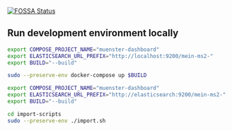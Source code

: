 [![FOSSA Status](https://app.fossa.io/api/projects/git%2Bgithub.com%2Fcodeformuenster%2Fmuenster-dashboard.svg?type=shield)](https://app.fossa.io/projects/git%2Bgithub.com%2Fcodeformuenster%2Fmuenster-dashboard?ref=badge_shield)

## Run development environment locally

```bash
export COMPOSE_PROJECT_NAME="muenster-dashboard"
export ELASTICSEARCH_URL_PREFIX="http://localhost:9200/mein-ms2-"
export BUILD="--build"

sudo --preserve-env docker-compose up $BUILD
```

```bash
export COMPOSE_PROJECT_NAME="muenster-dashboard"
export ELASTICSEARCH_URL_PREFIX="http://elasticsearch:9200/mein-ms2-"
export BUILD="--build"

cd import-scripts
sudo --preserve-env ./import.sh
```
